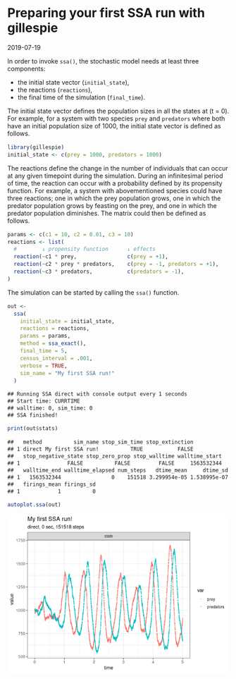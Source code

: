 Preparing your first SSA run with gillespie
================
2019-07-19

<!-- github markdown built using 
rmarkdown::render("vignettes/preparing_a_run.Rmd", output_format = "github_document")
-->

In order to invoke `ssa()`, the stochastic model needs at least three
components:

  - the initial state vector (`initial_state`),
  - the reactions (`reactions`),
  - the final time of the simulation (`final_time`).

The initial state vector defines the population sizes in all the states
at \(t = 0\). For example, for a system with two species `prey` and
`predators` where both have an initial population size of 1000, the
initial state vector is defined as follows.

``` r
library(gillespie)
initial_state <- c(prey = 1000, predators = 1000)
```

The reactions define the change in the number of individuals that can
occur at any given timepoint during the simulation. During an
infinitesimal period of time, the reaction can occur with a probability
defined by its propensity function. For example, a system with
abovementioned species could have three reactions; one in which the prey
population grows, one in which the predator population grows by feasting
on the prey, and one in which the predator population diminishes. The
matrix could then be defined as follows.

``` r
params <- c(c1 = 10, c2 = 0.01, c3 = 10)
reactions <- list(
  #        ↓ propensity function      ↓ effects                        ↓ name for reaction
  reaction(~c1 * prey,                c(prey = +1),                    name = "prey_up"),
  reaction(~c2 * prey * predators,    c(prey = -1, predators = +1),    name = "predation"),
  reaction(~c3 * predators,           c(predators = -1),               name = "pred_down")
)
```

The simulation can be started by calling the `ssa()` function.

``` r
out <- 
  ssa(
    initial_state = initial_state,
    reactions = reactions,
    params = params,
    method = ssa_exact(),
    final_time = 5,
    census_interval = .001,
    verbose = TRUE,
    sim_name = "My first SSA run!"
  )
```

    ## Running SSA direct with console output every 1 seconds
    ## Start time: CURRTIME
    ## walltime: 0, sim_time: 0
    ## SSA finished!

``` r
print(out$stats)
```

    ##   method          sim_name stop_sim_time stop_extinction
    ## 1 direct My first SSA run!          TRUE           FALSE
    ##   stop_negative_state stop_zero_prop stop_walltime walltime_start
    ## 1               FALSE          FALSE         FALSE     1563532344
    ##   walltime_end walltime_elapsed num_steps   dtime_mean     dtime_sd
    ## 1   1563532344                0    151518 3.299954e-05 1.538995e-07
    ##   firings_mean firings_sd
    ## 1            1          0

``` r
autoplot.ssa(out)
```

![](preparing_a_run_files/figure-gfm/unnamed-chunk-5-1.png)<!-- -->
